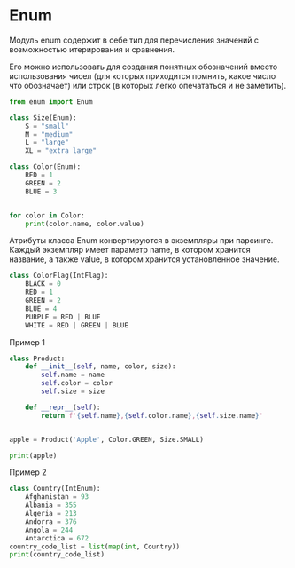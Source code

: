 # Enum

Модуль enum содержит в себе тип для перечисления значений с возможностью итерирования и сравнения. 

Его можно использовать для создания понятных обозначений вместо использования чисел (для которых приходится помнить, какое число что обозначает) или строк (в которых легко опечататься и не заметить).


```python
from enum import Enum

class Size(Enum):
    S = "small"
    M = "medium"
    L = "large"
    XL = "extra large"

class Color(Enum):
    RED = 1
    GREEN = 2
    BLUE = 3


for color in Color:
    print(color.name, color.value)

```

Атрибуты класса Enum конвертируются в экземпляры при парсинге. Каждый экземпляр имеет параметр name, в котором хранится название, а также value, в котором хранится установленное значение.

```python
class ColorFlag(IntFlag):
    BLACK = 0
    RED = 1
    GREEN = 2
    BLUE = 4
    PURPLE = RED | BLUE
    WHITE = RED | GREEN | BLUE

```

Пример 1
```python
class Product:
    def __init__(self, name, color, size):
        self.name = name
        self.color = color
        self.size = size

    def __repr__(self):
        return f'{self.name},{self.color.name},{self.size.name}'


apple = Product('Apple', Color.GREEN, Size.SMALL)

print(apple)
```


Пример 2
```python
class Country(IntEnum):
    Afghanistan = 93
    Albania = 355
    Algeria = 213
    Andorra = 376
    Angola = 244
    Antarctica = 672
country_code_list = list(map(int, Country))
print(country_code_list)

```